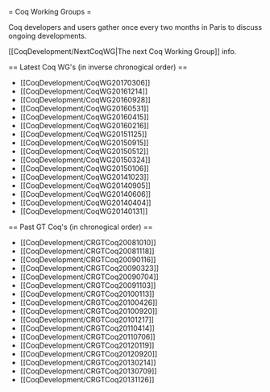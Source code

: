 = Coq Working Groups =

Coq developers and users gather once every two months in Paris to
discuss ongoing developments.

[[CoqDevelopment/NextCoqWG|The next Coq Working Group]] info.

== Latest Coq WG's (in inverse chronogical order) ==

 * [[CoqDevelopment/CoqWG20170306]]
 * [[CoqDevelopment/CoqWG20161214]]
 * [[CoqDevelopment/CoqWG20160928]]
 * [[CoqDevelopment/CoqWG20160531]]
 * [[CoqDevelopment/CoqWG20160415]]
 * [[CoqDevelopment/CoqWG20160216]]
 * [[CoqDevelopment/CoqWG20151125]]
 * [[CoqDevelopment/CoqWG20150915]]
 * [[CoqDevelopment/CoqWG20150512]]
 * [[CoqDevelopment/CoqWG20150324]]
 * [[CoqDevelopment/CoqWG20150106]]
 * [[CoqDevelopment/CoqWG20141023]]
 * [[CoqDevelopment/CoqWG20140905]]
 * [[CoqDevelopment/CoqWG20140606]]
 * [[CoqDevelopment/CoqWG20140404]]
 * [[CoqDevelopment/CoqWG20140131]]

== Past GT Coq's (in chronogical order) ==

 * [[CoqDevelopment/CRGTCoq20081010]]
 * [[CoqDevelopment/CRGTCoq20081118]]
 * [[CoqDevelopment/CRGTCoq20090116]]
 * [[CoqDevelopment/CRGTCoq20090323]]
 * [[CoqDevelopment/CRGTCoq20090704]]
 * [[CoqDevelopment/CRGTCoq20091103]]
 * [[CoqDevelopment/CRGTCoq20100113]]
 * [[CoqDevelopment/CRGTCoq20100426]]
 * [[CoqDevelopment/CRGTCoq20100920]]
 * [[CoqDevelopment/CRGTCoq20101217]]
 * [[CoqDevelopment/CRGTCoq20110414]]
 * [[CoqDevelopment/CRGTCoq20110706]]
 * [[CoqDevelopment/CRGTCoq20120119]]
 * [[CoqDevelopment/CRGTCoq20120920]]
 * [[CoqDevelopment/CRGTCoq20130214]]
 * [[CoqDevelopment/CRGTCoq20130709]]
 * [[CoqDevelopment/CRGTCoq20131126]]
